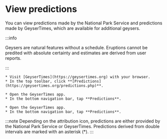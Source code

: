 # View predictions

You can view predictions made by the National Park Service and predictions made by GeyserTimes, which are available for additional geysers.

:::info

Geysers are natural features without a schedule. Eruptions cannot be predited with absolute certainty and estimates are derived from user reports.

:::

<Tabs groupId="os">
  <TabItem value="web" label="Website">

    * Visit [GeyserTimes](https://geysertimes.org) with your browser.
    * In the top toolbar, click **[Predictions](https://geysertimes.org/predictions.php)**.

  </TabItem>
  <TabItem value="android" label="Android">

    * Open the GeyserTimes app.
    * In the bottom navigation bar, tap **Predictions**. 

  </TabItem>
  <TabItem value="iOS" label="iOS">

    * Open the GeyserTimes app.
    * In the bottom navigation bar, tap **Predictions**.

  </TabItem>
</Tabs>

:::note
Depending on the attribution icon, predictions are either provided by the National Park Service or GeyserTimes. Predictions derived from double intervals are marked with an asterisk (*). 
:::